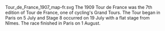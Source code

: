 Tour_de_France_1907_map-fr.svg The 1909 Tour de France was the 7th edition of Tour de France, one of cycling's Grand Tours. The Tour began in Paris on 5 July and Stage 8 occurred on 19 July with a flat stage from Nîmes. The race finished in Paris on 1 August.
